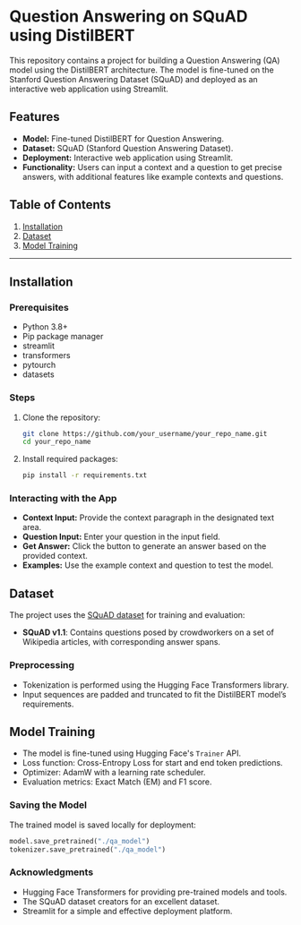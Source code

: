 # Question Answering on SQuAD using DistilBERT

This repository contains a project for building a Question Answering (QA) model using the DistilBERT architecture. The model is fine-tuned on the Stanford Question Answering Dataset (SQuAD) and deployed as an interactive web application using Streamlit.

## Features
- **Model:** Fine-tuned DistilBERT for Question Answering.
- **Dataset:** SQuAD (Stanford Question Answering Dataset).
- **Deployment:** Interactive web application using Streamlit.
- **Functionality:** Users can input a context and a question to get precise answers, with additional features like example contexts and questions.

## Table of Contents
1. [Installation](#installation)
3. [Dataset](#dataset)
4. [Model Training](#model-training)
---

## Installation

### Prerequisites
- Python 3.8+
- Pip package manager
- streamlit
- transformers
- pytourch
- datasets

### Steps
1. Clone the repository:
   ```bash
   git clone https://github.com/your_username/your_repo_name.git
   cd your_repo_name
   ```
2. Install required packages:
   ```bash
   pip install -r requirements.txt
   ```

 

### Interacting with the App
- **Context Input:** Provide the context paragraph in the designated text area.
- **Question Input:** Enter your question in the input field.
- **Get Answer:** Click the button to generate an answer based on the provided context.
- **Examples:** Use the example context and question to test the model.

## Dataset
The project uses the [SQuAD dataset](https://rajpurkar.github.io/SQuAD-explorer/) for training and evaluation:
- **SQuAD v1.1**: Contains questions posed by crowdworkers on a set of Wikipedia articles, with corresponding answer spans.

### Preprocessing
- Tokenization is performed using the Hugging Face Transformers library.
- Input sequences are padded and truncated to fit the DistilBERT model’s requirements.

## Model Training
- The model is fine-tuned using Hugging Face's `Trainer` API.
- Loss function: Cross-Entropy Loss for start and end token predictions.
- Optimizer: AdamW with a learning rate scheduler.
- Evaluation metrics: Exact Match (EM) and F1 score.

### Saving the Model
The trained model is saved locally for deployment:
```python
model.save_pretrained("./qa_model")
tokenizer.save_pretrained("./qa_model")
```

 

 

 
 

### Acknowledgments
- Hugging Face Transformers for providing pre-trained models and tools.
- The SQuAD dataset creators for an excellent dataset.
- Streamlit for a simple and effective deployment platform.

